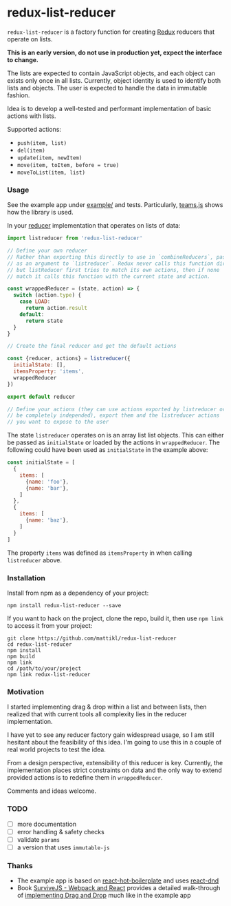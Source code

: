 # redux-list-reducer

`redux-list-reducer` is a factory function for creating
[Redux](http://rackt.github.io/redux) reducers that
operate on lists.

**This is an early version, do not use in production yet,
expect the interface to change.**

The lists are expected to contain JavaScript objects, and each object
can exists only once in all lists. Currently, object identity is used
to identify both lists and objects. The user is expected to handle the
data in immutable fashion.

Idea is to develop a well-tested and performant implementation of basic
actions with lists.

Supported actions:

* `push(item, list)`
* `del(item)`
* `update(item, newItem)`
* `move(item, toItem, before = true)`
* `moveToList(item, list)`

### Usage

See the example app under [example/](https://github.com/mattikl/redux-list-reducer/tree/master/example) and tests. Particularly, [teams.js](https://github.com/mattikl/redux-list-reducer/blob/master/example/src/reducers/teams.js) shows how the library is used.

In your [reducer](http://redux.js.org/docs/basics/Reducers.html) implementation that operates on lists of data:

```javascript
import listreducer from 'redux-list-reducer'

// Define your own reducer
// Rather than exporting this directly to use in `combineReducers`, pass this
// as an argument to `listreducer`. Redux never calls this function directly,
// but listReducer first tries to match its own actions, then if none
// match it calls this function with the current state and action.

const wrappedReducer = (state, action) => {
  switch (action.type) {
    case LOAD:
      return action.result
    default:
      return state
  }
}

// Create the final reducer and get the default actions

const {reducer, actions} = listreducer({
  initialState: [],
  itemsProperty: 'items',
  wrappedReducer
})

export default reducer

// Define your actions (they can use actions exported by listreducer or
// be completely independed), export them and the listreducer actions
// you want to expose to the user

```

The state `listreducer` operates on is an array list list objects.
This can either be passed as `initialState` or loaded by the actions
in `wrappedReducer`. The following could have been used as `initialState`
in the example above:

```javascript
const initialState = [
  {
    items: [
      {name: 'foo'},
      {name: 'bar'},
    ]
  },
  {
    items: [
      {name: 'baz'},
    ]
  }
]
```

The property `items` was defined as `itemsProperty` in when calling
`listreducer` above.


### Installation

Install from npm as a dependency of your project:

```
npm install redux-list-reducer --save
```

If you want to hack on the project, clone the repo, build it, then use `npm link` to
access it from your project:

```
git clone https://github.com/mattikl/redux-list-reducer
cd redux-list-reducer
npm install
npm build
npm link
cd /path/to/your/project
npm link redux-list-reducer
```

### Motivation

I started implementing drag & drop within a list and between lists, then realized
that with current tools all complexity lies in the reducer implementation.

I have yet to see any reducer factory gain widespread usage, so I am still
hesitant about the feasibility of this idea. I'm going to use this in a couple
of real world projects to test the idea.

From a design perspective, extensibility of this reducer is key. Currently,
the implementation places strict constraints on data and the only way to
extend provided actions is to redefine them in `wrappedReducer`.

Comments and ideas welcome.

### TODO

* [ ] more documentation
* [ ] error handling & safety checks
* [ ] validate `params`
* [ ] a version that uses `immutable-js`

### Thanks

* The example app is based on [react-hot-boilerplate](react-hot-boilerplate)
  and uses [react-dnd](http://gaearon.github.io/react-dnd/)
* Book [SurviveJS - Webpack and React](http://survivejs.com/) provides a
  detailed walk-through of [implementing Drag and Drop](http://survivejs.com/webpack_react/implementing_dnd/) much like in the example app
